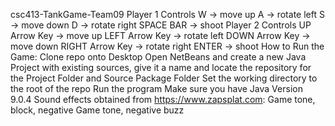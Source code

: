 
csc413-TankGame-Team09
Player 1 Controls
W -> move up
A -> rotate left
S -> move down
D -> rotate right
SPACE BAR -> shoot
Player 2 Controls
UP Arrow Key -> move up
LEFT Arrow Key -> rotate left
DOWN Arrow Key -> move down
RIGHT Arrow Key -> rotate right
ENTER -> shoot
How to Run the Game:
Clone repo onto Desktop
Open NetBeans and create a new Java Project with existing sources, give it a name and locate the repository for the Project Folder and Source Package Folder
Set the working directory to the root of the repo
Run the program
Make sure you have Java Version 9.0.4
Sound effects obtained from
https://www.zapsplat.com:
Game tone, block, negative
Game tone, negative buzz

